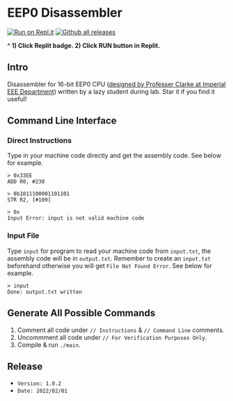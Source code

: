 # EEP0 Disassembler

[![Run on Repl.it](https://repl.it/badge/github/samuelpswang/eep0-disassembler)](https://repl.it/github/samuelpswang/eep0-disassembler)
[![Github all releases](https://img.shields.io/github/downloads/Naereen/StrapDown.js/total.svg)](https://GitHub.com/samuelpswang/eep0-disassembler/releases/)

**^ 1) Click Replit badge. 2) Click RUN button in Replit.**

## Intro
Disassembler for 16-bit EEP0 CPU ([designed by Professer Clarke at Imperial EEE Department](https://www.imperial.ac.uk/people/t.clarke)) written by a lazy student during lab. Star it if you find it useful!

## Command Line Interface
### Direct Instructions
Type in your machine code directly and get the assembly code. See below for example.
```
> 0x33EE
ADD R0, #238

> 0b1011100001101101
STR R2, [#109]

> 0x
Input Error: input is not valid machine code
```

### Input File
Type `input` for program to read your machine code from `input.txt`, the assembly code will be in `output.txt`. Remember to create an `input.txt` beforehand otherwise you will get `File Not Found Error`. See below for example.
```
> input
Done: output.txt written
```

## Generate All Possible Commands
1. Comment all code under `// Instructions` & `// Command Line` comments.
2. Uncommment all code under `// For Verification Purposes Only`.
3. Compile & run `./main`.

## Release
* `Version: 1.0.2`
* `Date: 2022/02/01`
